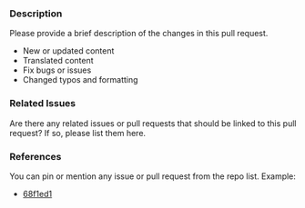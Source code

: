 ### Description

Please provide a brief description of the changes in this pull request.

- New or updated content
- Translated content
- Fix bugs or issues
- Changed typos and formatting

### Related Issues

Are there any related issues or pull requests that should be linked to this pull request? If so, please list them here.

### References

You can pin or mention any issue or pull request from the repo list. Example:

- [68f1ed1](https://qascadia.org)
